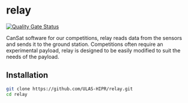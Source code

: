 # relay

[![Quality Gate Status](https://sonarcloud.io/api/project_badges/measure?project=ULAS-HiPR_relay&metric=alert_status)](https://sonarcloud.io/summary/new_code?id=ULAS-HiPR_relay)

CanSat software for our competitions, relay reads data from the sensors and sends it to the ground station.
Competitions often require an experimental payload, relay is designed to be easily modified to suit the needs of the payload.


## Installation

```bash
git clone https://github.com/ULAS-HIPR/relay.git 
cd relay
```

